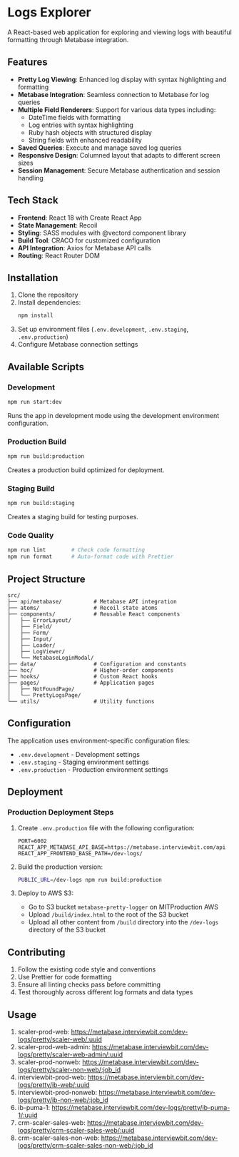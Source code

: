 # Logs Explorer

A React-based web application for exploring and viewing logs with beautiful formatting through Metabase integration.

## Features

- **Pretty Log Viewing**: Enhanced log display with syntax highlighting and formatting
- **Metabase Integration**: Seamless connection to Metabase for log queries
- **Multiple Field Renderers**: Support for various data types including:
  - DateTime fields with formatting
  - Log entries with syntax highlighting  
  - Ruby hash objects with structured display
  - String fields with enhanced readability
- **Saved Queries**: Execute and manage saved log queries
- **Responsive Design**: Columned layout that adapts to different screen sizes
- **Session Management**: Secure Metabase authentication and session handling

## Tech Stack

- **Frontend**: React 18 with Create React App
- **State Management**: Recoil
- **Styling**: SASS modules with @vectord component library
- **Build Tool**: CRACO for customized configuration
- **API Integration**: Axios for Metabase API calls
- **Routing**: React Router DOM

## Installation

1. Clone the repository
2. Install dependencies:
   ```bash
   npm install
   ```
3. Set up environment files (`.env.development`, `.env.staging`, `.env.production`)
4. Configure Metabase connection settings

## Available Scripts

### Development
```bash
npm run start:dev
```
Runs the app in development mode using the development environment configuration.

### Production Build
```bash
npm run build:production
```
Creates a production build optimized for deployment.

### Staging Build
```bash
npm run build:staging
```
Creates a staging build for testing purposes.

### Code Quality
```bash
npm run lint        # Check code formatting
npm run format      # Auto-format code with Prettier
```

## Project Structure

```
src/
├── api/metabase/          # Metabase API integration
├── atoms/                 # Recoil state atoms
├── components/            # Reusable React components
│   ├── ErrorLayout/
│   ├── Field/
│   ├── Form/
│   ├── Input/
│   ├── Loader/
│   ├── LogViewer/
│   └── MetabaseLoginModal/
├── data/                  # Configuration and constants
├── hoc/                   # Higher-order components
├── hooks/                 # Custom React hooks
├── pages/                 # Application pages
│   ├── NotFoundPage/
│   └── PrettyLogsPage/
└── utils/                 # Utility functions
```

## Configuration

The application uses environment-specific configuration files:
- `.env.development` - Development settings
- `.env.staging` - Staging environment settings  
- `.env.production` - Production environment settings

## Deployment

### Production Deployment Steps

1. Create `.env.production` file with the following configuration:
   ```
   PORT=6002
   REACT_APP_METABASE_API_BASE=https://metabase.interviewbit.com/api
   REACT_APP_FRONTEND_BASE_PATH=/dev-logs/
   ```

2. Build the production version:
   ```bash
   PUBLIC_URL=/dev-logs npm run build:production
   ```

3. Deploy to AWS S3:
   - Go to S3 bucket `metabase-pretty-logger` on MITProduction AWS
   - Upload `/build/index.html` to the root of the S3 bucket
   - Upload all other content from `/build` directory into the `/dev-logs` directory of the S3 bucket

## Contributing

1. Follow the existing code style and conventions
2. Use Prettier for code formatting
3. Ensure all linting checks pass before committing
4. Test thoroughly across different log formats and data types

## Usage
1. scaler-prod-web: https://metabase.interviewbit.com/dev-logs/pretty/scaler-web/:uuid
2. scaler-prod-web-admin: https://metabase.interviewbit.com/dev-logs/pretty/scaler-web-admin/:uuid
3. scaler-prod-nonweb: https://metabase.interviewbit.com/dev-logs/pretty/scaler-non-web/:job_id
4. interviewbit-prod-web: https://metabase.interviewbit.com/dev-logs/pretty/ib-web/:uuid
5. interviewbit-prod-nonweb: https://metabase.interviewbit.com/dev-logs/pretty/ib-non-web/:job_id
6. ib-puma-1: https://metabase.interviewbit.com/dev-logs/pretty/ib-puma-1/:uuid
7. crm-scaler-sales-web: https://metabase.interviewbit.com/dev-logs/pretty/crm-scaler-sales-web/:uuid
8. crm-scaler-sales-non-web: https://metabase.interviewbit.com/dev-logs/pretty/crm-scaler-sales-non-web/:job_id
